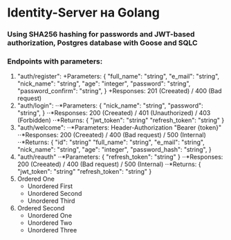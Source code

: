 # Identity-Server на Golang
### Using SHA256 hashing for passwords and JWT-based authorization, Postgres database with Goose and SQLC
### Endpoints with parameters:
1. "auth/register":
+Parameters:
  {
    "full_name":        "string",
    "e_mail":           "string",
    "nick_name":        "string",
    "age":              "integer",
    "password":         "string",
    "password_confirm": "string",
  }
+Responses: 201 (Creeated) / 400 (Bad request)
2. "auth/login":
⋅⋅*Parameters:
  {
    "nick_name":        "string",
    "password":         "string",
  }
⋅⋅*Responses: 200 (Creeated) / 401 (Unauthorized) / 403 (Forbidden)
⋅⋅*Returns:
  {
     "jwt_token":     "string"
     "refresh_token": "string"
  }
3. "auth/welcome":
   ⋅⋅*Parameters: Header-Authorization "Bearer {token}"
   ⋅⋅*Responses: 200 (Creeated) / 400 (Bad request) / 500 (Internal)
   ⋅⋅*Returns:
  {
   "id":                     "string"
   "full_name":              "string",
    "e_mail":                "string",
    "nick_name":             "string",
    "age":                   "integer",
    "password_hash":         "string",
}
4. "auth/reauth"
   ⋅⋅*Parameters:
  {
    "refresh_token": "string"
  }
   ⋅⋅*Responses: 200 (Creeated) / 400 (Bad request) / 500 (Internal)
   ⋅⋅*Returns:
  {
     "jwt_token":     "string"
     "refresh_token": "string"
  }
1. Ordered One
   * Unordered First
   * Unordered Second
   * Unordered Third
1. Ordered Second
   * Unordered One
   * Unordered Two
   * Unordered Three
